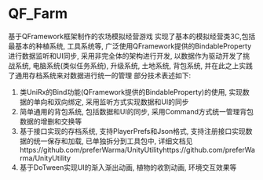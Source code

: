 # QF_Farm
基于QFramework框架制作的农场模拟经营游戏
实现了基本的模拟经营类3C,包括最基本的种植系统, 工具系统等, 广泛使用QFramework提供的BindableProperty进行数据监听和UI同步, 采用非完全体的架构进行开发, 以数据作为驱动开发了挑战系统, 电脑系统(类似任务系统), 升级系统, 土地系统, 背包系统, 并在此之上实践了通用存档系统来对数据进行统一的管理
部分技术表述如下:
1. 类UniRx的Bind功能(QFramework提供的BindableProperty)的使用, 实现数据的单向和双向绑定, 采用监听方式实现数据和UI的同步
2. 简单通用的背包系统, 包括数据和UI的同步, 采用Command方式统一管理背包数据的增删和交换等
3. 基于接口实现的存档系统, 支持PlayerPrefs和Json格式, 支持注册接口实现数据的统一保存和加载, 已单独拆分到工具包中, 详细文档见https://github.com/preferWarma/UnityUtilityhttps://github.com/preferWarma/UnityUtility
4. 基于DoTween实现UI的渐入渐出动画, 植物的收割动画, 环境交互效果等

